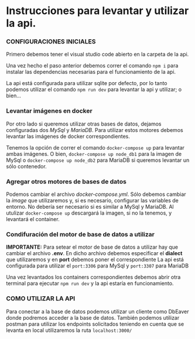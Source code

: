 # Instrucciones para levantar y utilizar la api.

### CONFIGURACIONES INICIALES
Primero debemos tener el visual studio code abierto en la carpeta de la api.

Una vez hecho el paso anterior debemos correr el comando `npm i` para instalar las dependencias necesarias para el funcionamiento de la api.

La api está configurada para utilizar sqlite por defecto, por lo tanto podemos utilizar el comando `npm run dev` para levantar la api y utilizar; o bien...

### Levantar imágenes en docker
Por otro lado si queremos utilizar otras bases de datos, dejamos configuradas dos *MySql* y *MariaDB*.
Para utilizar estos motores debemos levantar las imágenes de docker correspondientes.

Tenemos la opción de correr el comando ``docker-compose up`` para levantar ambas imágenes. 
O bien, ``docker-compose up node_db1`` para la imagen de MySql o ``docker-compose up node_db2`` para MariaDB si queremos levantar un sólo contenedor.

### Agregar otros motores de bases de datos
Podemos cambiar el archivo *docker-compose.yml*. Sólo debemos cambiar la *image* que utilizaremos y, si es necesario, configurar las variables de entorno.
No debería ser necesario si es similar a MySql y MariaDB. Al utulizar ``docker-compose up`` descargará la imagen, si no la tenemos, y levantará el container.

### Condifuración del motor de base de datos a utilizar
**IMPORTANTE:** Para setear el motor de base de datos a utilizar hay que cambiar el archivo **.env**. 
En dicho archivo debemos especificar el **dialect** que utilizaremos y en **port** debemos poner el correspondiente
La api está configurada para utilizar el ``port:3306`` para MySql y ``port:3307`` para MariaDB

Una vez levantados los containers correspondientes debemos abrir otra terminal para ejecutar ``npm run dev`` y la api estaría en funcionamiento.

### COMO UTILIZAR LA API
Para conectar a la base de datos podemos utilizar un cliente como DbEaver donde podremos acceder a la base de datos.
También podemos utilizar postman para utilizar los endpoints solicitados teniendo en cuenta que se levanta en local utilizaremos la ruta ``localhost:3000/``
